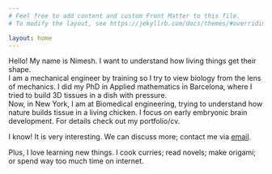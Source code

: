 ```yaml
---
# Feel free to add content and custom Front Matter to this file.
# To modify the layout, see https://jekyllrb.com/docs/themes/#overriding-theme-defaults

layout: home
---
```


Hello! My name is Nimesh. I want to understand how living things get their shape. <br> I am a mechanical engineer by training so I try to view biology from the lens of mechanics. I did my PhD in Applied mathematics in Barcelona, where I tried to build 3D tissues in a dish with pressure.<br> Now, in New York, I am at Biomedical engineering, trying to understand how nature builds tissue in a living chicken. I focus on early embryonic brain development. For details check out my portfolio/cv. 

I know! It is very interesting. We can discuss more; contact me via [email](mailto:nimesh.c@columbia.edu).

Plus, I love learning new things. I cook curries; read novels; make origami;<br> or spend way too much time on internet.